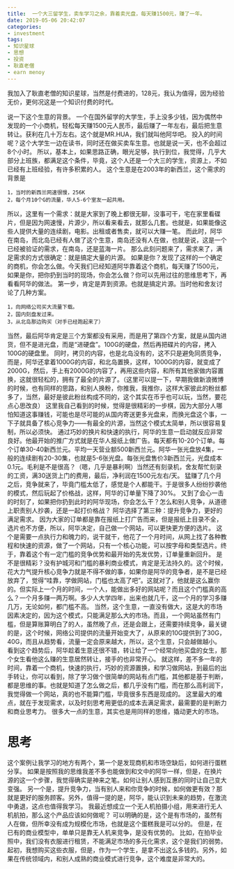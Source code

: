 ```yaml
---
title:  一个大三留学生，卖车学习之余，靠着卖光盘，每天赚1500元，赚了一年。
date: 2019-05-06 20:42:07
categories:
- investment
tags:
- 知识星球
- 思想
- 投资
- 耿直老僧
- earn menoy
---
```

我加入了耿直老僧的知识星球，当然是付费进的，128元，我认为值得，因为经验无价，更何况这是一个知识付费的时代。
<!-- more -->
说一下这个生意的背景。
一个在国外留学的大学生，手上没多少钱，因为偶然中发现的一个小商机，轻松每天赚1500元人民币，最后赚了一年左右，最后把生意转让。获利在几十万左右。这个就是MR.HUA，我们就叫他阿华吧。
投入的时间呢？这个大学生一边在读书，同时还在做买卖车生意。也就是说一天，也不会超过8个小时。
所以，基本上，如果思路正确，眼光足够，执行到位，我觉得，几乎大部分上班族，都满足这个条件，毕竟，这个人还是一个大三的学生，资源上，不如已经有上班经验，有许多积累的人。
这个生意是在2003年的新西兰，这个需求的背景是

	1，当时的新西兰网速很慢，256K
	2，每个月10个G的流量，华人5-6个室友一起共用。

所以，这里有一个需求：就是大家到了晚上都很无聊，没事可干，宅在家里看碟片，但是因为网速慢，片源少，所以看来看去，就那么几套。也就是，如果能像这些人提供大量的连续剧，电影。出租或者售卖，就可以大赚一笔。
而此时，阿华在南岛，而北岛已经有人做了这个生意，南岛还没有人在做，也就是说，这是一个已经被验证的需求，在南岛，还是蓝海一片。
那么此刻问题来了，需求来了，满足需求的方式很确定：就是搞定大量的片源。
如果是你？发现了这样的一个确定的商机，你会怎么做。今天我们已经知道阿华靠着这个商机，每天赚了1500元，如果是你，把你扔到当时的现场，你会怎么做？你可以先用过往的思维思考下，再看看阿华的做法。
第一步，肯定是弄到资源。也就是搞定片源。当时他和舍友讨论了几种方案。

	1，向网络公司买大流量下载。
	2，国内刻盘发过来。
	3，从北岛那边购买（对手已经跑起来了）

当然，最后阿华肯定是三个方案都没有采用，而是用了第四个方案，就是从国内进货，但不是进光盘，而是“进硬盘”。100G的硬盘，然后再把碟片的内容，拷入100G的硬盘里。
同时，拷贝的内容，也是北岛没有的，这不只是避免同质竞争，而是，阿华还拿着1000G的内容，和北岛置换，这样，1000G的内容，就变成了2000G，然后，手上有2000G的内容了，再用这些内容，和所有其他家做内容置换，这就很轻松的，拥有了最全的片源了。（这里可以提一下，早期我做新浪微博的时候，也有同样的思路，和别人换粉，你推我，我推你，这样大家彼此的粉丝都多了，当然，最好是彼此粉丝构成不同的，这个其实在币乎也可以玩，当然，要花点心思改良）
这里我自己看到的时候，觉得是很精彩的一步棋，因为大部分人哪怕知道这事赚钱，可能也是尽可能的从国内寄送更多光盘来，而换光盘这个事，一下子就具备了核心竞争力——有最全的片源，当然这个模式太简单，所以很容易复制，所以必须快。
通过巧妙的换片和快速的执行，阿华的生意一启动就反应非常良好。他最开始的推广方式就是在华人报纸上做广告。每天都有10-20个订单。每个订单30-40新西兰元。平均一天营业额500新西兰元。阿华一张光盘放4集，一般的连续剧有20-30集，也就是5-6张光盘。每张光盘售价3新西兰元，光盘成本0.1元。毛利是不是很高？（嗯，几乎是暴利啊）当然还有刻录机，舍友帮忙刻录的工资，满30送货上门的费用，最后，净利润在1500元左右/天。
猛赚了几个月之后，竞争就来了，毕竟门槛太低了，感觉是个人都能干。于是很多人纷纷抄袭他的模式，然后玩起了价格战，这样，阿华的订单量下降了30%。
又到了会心一击的时刻了，如果把你扔到此时的阿华现场，你会怎么干？怎么和别人竞争，从道德上职责别人抄袭，还是一起打价格战？
阿华选择了第三种：提升竞争力，更好的满足需求。
因为大家的订单都是靠在报纸上打广告而来，但是报纸上目录不全，选片也不方便，所以，阿华决定，自己做一个网站，可以更快更方便的选片。
这个是需要一点执行力和魄力的，说干就干，他花了一个月时间，从网上找了各种教程和快速的资源，做了一个网站，只有一个核心功能，可以按字母和类型选片。终于，靠着这个有一定门槛的竞争优势和最开始的先发优势，订单量重新回升。
是不是很精彩？没有护城河和门槛的暴利商业模式，肯定是无法持久的。这个时候，花大力气提升核心竞争力就是不得不做的事，如果你是阿华的竞争者，是不是已经放弃了，觉得“哇靠，学做网站，门槛也太高了吧”。这就对了，他就是这么赢你的。但实际上一个月的时间，一个人，能做出多好的网站呢？而且这个门槛真的高么？一个月多赚一两万啊。多少人大学四年，出来也就几千，这一个月的学习多赚几万，无论如何，都门槛不高。
当然，这个生意，一直没有做大，这是大的市场因素决定的，因为这个模式，只能满足那么大的市场。而且，一个网站虽然有门槛，但是算账算明白了的人，虽然晚了点，还是会跟上，还需要持续竞争，最关键的是，这个时候，网络公司提供的流量开始变大了，从原来的10G提供到了30G，40G，而且从趋势看，流量一定会原来越大，所以，这个生意，只会越做越小。
看到这个趋势后，阿华趁着生意还很不错，转让给了一个经常向他买盘的女生，那个女生看他这么赚的生意居然转让，接手的也非常开心。
就这样，差不多一年的时间，靠着一个商机，快速的执行，巧妙的资源置换，和学习做网站，到最后的出手转让，你可以看到，除了学习做个很简单的网站有点门槛，其他都是基于判断，都是思维的事。也就是知道了怎么做之后，都几乎没有门槛，而在那么高利润下，我觉得做一个网站，真的也不能算门槛，毕竟很多东西是现成的。
这里最大的难点，就在于发现需求，以及时刻思考用更低的成本去满足需求，最需要的是判断力和商业思考力。
很多大一点的生意，其实也是用同样的思维，撬动更大的市场。
# 思考
这个案例让我学习的地方有两个，第一个是发现商机和市场空缺后，如何进行蛋糕分享。
如果是按照我的思维我差不多也能做到和文中的阿华一样，但是，在换片源的这一个步骤，我觉得确实是神来之笔。如何让别人感到互惠的同时让自己变大变强。
另一个是，提升竞争力，当有别人来和你竞争的时候，如何做更有效？那就是更好的服务顾客。另外，值得一提的是，阿华，能认识到未来的趋势，在激流中勇退，这点也值得我学习。
我最近想成立一个无人机拍摄小组，用来进行无人机航拍，那么这个产品应该如何做呢？
可以明确的是，这个是有市场的，虽然有人在做，但所幸没有成为规模化市场，也就是这个蛋糕我是可以分的。
但是，在已有的商业模型中，单单只是靠无人机来竞争，是没有优势的。
比如，在拍毕业照中，我们没有衣服进行租赁，不能满足市场的多元化需求，这个是我们的弱势。
起初，我想购买这些衣服，但是，作为一个学生，是拿不出这么多钱的。另外，如果在传统领域内，和别人成熟的商业模式进行竞争，这个难度是非常大的。
